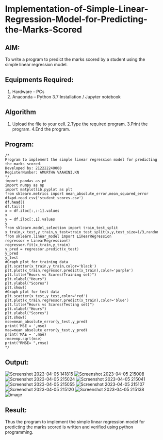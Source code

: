 # Implementation-of-Simple-Linear-Regression-Model-for-Predicting-the-Marks-Scored

## AIM:
To write a program to predict the marks scored by a student using the simple linear regression model.

## Equipments Required:
1. Hardware – PCs
2. Anaconda – Python 3.7 Installation / Jupyter notebook

## Algorithm
1. Upload the file to your cell.
2.Type the required program.
3.Print the program.
4.End the program. 

## Program:
```
/*
Program to implement the simple linear regression model for predicting the marks scored.
Developed by: 212222240008
RegisterNumber: AMURTHA VAAHINI.KN
*/
import pandas as pd
import numpy as np
import matplotlib.pyplot as plt
from sklearn.metrics import mean_absolute_error,mean_squared_error
df=pd.read_csv('student_scores.csv')
df.head()
df.tail()
x = df.iloc[:,:-1].values
x
y = df.iloc[:,1].values
y
from sklearn.model_selection import train_test_split
x_train,x_test,y_train,y_test=train_test_split(x,y,test_size=1/3,random_state=0)
from sklearn.linear_model import LinearRegression
regressor = LinearRegression()
regressor.fit(x_train,y_train)
y_pred = regressor.predict(x_test)
y_pred
y_test
#Graph plot for training data
plt.scatter(x_train,y_train,color='black')
plt.plot(x_train,regressor.predict(x_train),color='purple')
plt.title("Hours vs Scores(Training set)")
plt.xlabel("Hours")
plt.ylabel("Scores")
plt.show()
#Graph plot for test data
plt.scatter(x_test,y_test,color='red')
plt.plot(x_train,regressor.predict(x_train),color='blue')
plt.title("Hours vs Scores(Testing set)")
plt.xlabel("Hours")
plt.ylabel("Scores")
plt.show()
mse=mean_absolute_error(y_test,y_pred)
print('MSE = ',mse)
mae=mean_absolute_error(y_test,y_pred)
print('MAE = ',mae)
rmse=np.sqrt(mse)
print("RMSE= ",rmse)
*/
```

## Output:
![Screenshot 2023-04-05 141815](https://user-images.githubusercontent.com/118679102/230143236-d87d026a-2539-444d-a3b2-19faa68838ce.png)
![Screenshot 2023-04-05 215008](https://user-images.githubusercontent.com/118679102/230143441-0a32852c-11e8-4469-bb2b-9e00a9bfa620.png)
![Screenshot 2023-04-05 215024](https://user-images.githubusercontent.com/118679102/230143649-fb4c2d6b-ca05-4069-bfc5-b9064e6001bd.png)
![Screenshot 2023-04-05 215041](https://user-images.githubusercontent.com/118679102/230143813-dca8bc19-9105-413c-93c3-3b8a8844f447.png)
![Screenshot 2023-04-05 215055](https://user-images.githubusercontent.com/118679102/230144647-af77f2db-c5ab-4c6c-87ef-4e67b41380f7.png)
![Screenshot 2023-04-05 215107](https://user-images.githubusercontent.com/118679102/230144781-10dd3a8e-256d-46ef-b83d-06027abd53c1.png)
![Screenshot 2023-04-05 215120](https://user-images.githubusercontent.com/118679102/230144870-c28e2764-4047-479a-acd0-33193c3c8e1e.png)
![Screenshot 2023-04-05 215138](https://user-images.githubusercontent.com/118679102/230144952-737f6ef1-d6f6-4550-a2c4-ebed18292f24.png)
![image](https://github.com/amurthavaahininagarajan/Implementation-of-Simple-Linear-Regression-Model-for-Predicting-the-Marks-Scored/assets/118679102/ca6edda1-1d5b-46d2-a746-277309d3c8a3)



## Result:
Thus the program to implement the simple linear regression model for predicting the marks scored is written and verified using python programming.
